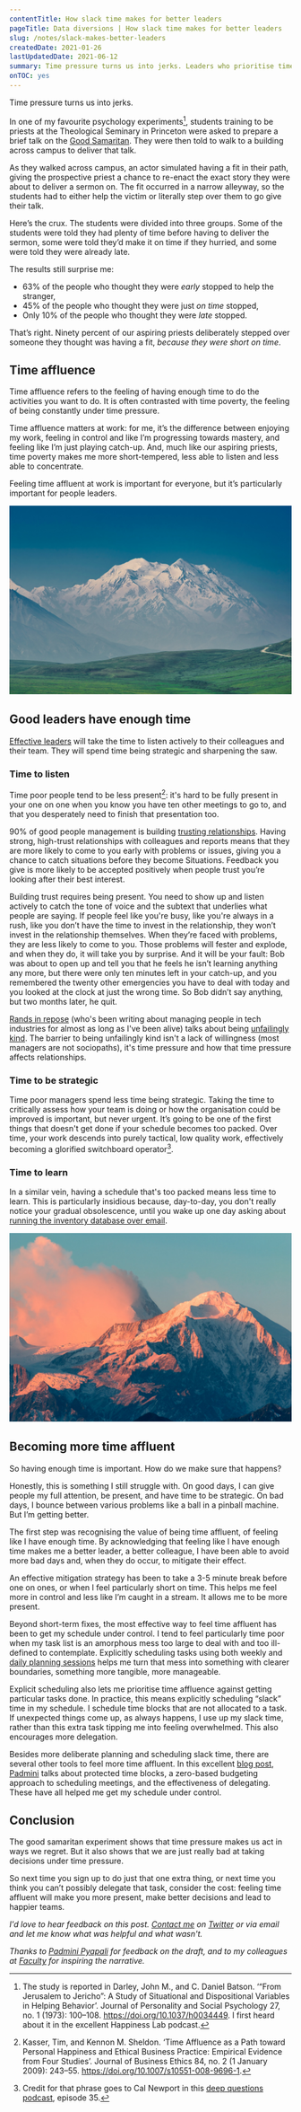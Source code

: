 ```yaml
---
contentTitle: How slack time makes for better leaders
pageTitle: Data diversions | How slack time makes for better leaders
slug: /notes/slack-makes-better-leaders
createdDate: 2021-01-26
lastUpdatedDate: 2021-06-12
summary: Time pressure turns us into jerks. Leaders who prioritise time affluence take better decisions and develop better relationships with their teams. How can we prioritise having enough time?
onTOC: yes
---
```


Time pressure turns us into jerks.

In one of my favourite psychology experiments[^1], students training to be priests at the Theological Seminary in Princeton were asked to prepare a brief talk on the [Good Samaritan](https://en.wikipedia.org/wiki/Parable_of_the_Good_Samaritan). They were then told to walk to a building across campus to deliver that talk.

As they walked across campus, an actor simulated having a fit in their path, giving the prospective priest a chance to re-enact the exact story they were about to deliver a sermon on. The fit occurred in a narrow alleyway, so the students had to either help the victim or literally step over them to go give their talk.

Here’s the crux. The students were divided into three groups. Some of the students were told they had plenty of time before having to deliver the sermon, some were told they’d make it on time if they hurried, and some were told they were already late.

The results still surprise me:
- 63% of the people who thought they were *early* stopped to help the stranger,
- 45% of the people who thought they were just *on time* stopped,
- Only 10% of the people who thought they were *late* stopped.

That’s right. Ninety percent of our aspiring priests deliberately stepped over someone they thought was having a fit, *because they were short on time*.

## Time affluence

Time affluence refers to the feeling of having enough time to do the activities you want to do. It is often contrasted with time poverty, the feeling of being constantly under time pressure.

Time affluence matters at work: for me, it’s the difference between enjoying my work, feeling in control and like I’m progressing towards mastery, and feeling like I’m just playing catch-up. And, much like our aspiring priests, time poverty makes me more short-tempered, less able to listen and less able to concentrate.

Feeling time affluent at work is important for everyone, but it’s particularly important for people leaders.

<!-- Stephen Meyers on Unsplash -->

![](./images/slack-time-1.jpg)

## Good leaders have enough time

[Effective leaders](/notes/making-yourself-useful-as-a-middle-manager) will take the time to listen actively to their colleagues and their team. They will spend time being strategic and sharpening the saw.

### Time to listen

Time poor people tend to be less present[^2]: it's hard to be fully present in your one on one when you know you have ten other meetings to go to, and that you desperately need to finish that presentation too.

90% of good people management is building [trusting relationships](/notes/what-is-trust). Having strong, high-trust relationships with colleagues and reports means that they are more likely to come to you early with problems or issues, giving you a chance to catch situations before they become Situations. Feedback you give is more likely to be accepted positively when people trust you’re looking after their best interest.

Building trust requires being present. You need to show up and listen actively to catch the tone of voice and the subtext that underlies what people are saying. If people feel like you're busy, like you're always in a rush, like you don’t have the time to invest in the relationship, they won’t invest in the relationship themselves. When they’re faced with problems, they are less likely to come to you. Those problems will fester and explode, and when they do, it will take you by surprise. And it will be your fault: Bob was about to open up and tell you that he feels he isn’t learning anything any more, but there were only ten minutes left in your catch-up, and you remembered the twenty other emergencies you have to deal with today and you looked at the clock at just the wrong time. So Bob didn’t say anything, but two months later, he quit.

[Rands in repose](https://randsinrepose.com/) (who's been writing about managing people in tech industries for almost as long as I've been alive) talks about being [unfailingly kind](https://randsinrepose.com/archives/be-unfailingly-kind/). The barrier to being unfailingly kind isn't a lack of willingness (most managers are not sociopaths), it's time pressure and how that time pressure affects relationships.

### Time to be strategic

Time poor managers spend less time being strategic. Taking the time to critically assess how your team is doing or how the organisation could be improved is important, but never urgent. It’s going to be one of the first things that doesn't get done if your schedule becomes too packed. Over time, your work descends into purely tactical, low quality work, effectively becoming a glorified switchboard operator[^3].

### Time to learn

In a similar vein, having a schedule that's too packed means less time to learn. This is particularly insidious because, day-to-day, you don't really notice your gradual obsolescence, until you wake up one day asking about [running the inventory database over email](https://dilbert.com/search_results?action=search_results&controller=search&page=1&sort=&terms=Inventory+Database).

<!-- Jerry Zhang on Unsplash -->

![](./images/slack-time-2.jpg)

## Becoming more time affluent

So having enough time is important. How do we make sure that happens?

Honestly, this is something I still struggle with. On good days, I can give people my full attention, be present, and have time to be strategic. On bad days, I bounce between various problems like a ball in a pinball machine. But I’m getting better.

The first step was recognising the value of being time affluent, of feeling like I have enough time. By acknowledging that feeling like I have enough time makes me a better leader, a better colleague, I have been able to avoid more bad days and, when they do occur, to mitigate their effect.

An effective mitigation strategy has been to take a 3-5 minute break before one on ones, or when I feel particularly short on time. This helps me feel more in control and less like I’m caught in a stream. It allows me to be more present.

Beyond short-term fixes, the most effective way to feel time affluent has been to get my schedule under control. I tend to feel particularly time poor when my task list is an amorphous mess too large to deal with and too ill-defined to contemplate. Explicitly scheduling tasks using both weekly and [daily planning sessions](https://www.calnewport.com/blog/2013/12/21/deep-habits-the-importance-of-planning-every-minute-of-your-work-day/) helps me turn that mess into something with clearer boundaries, something more tangible, more manageable. 

Explicit scheduling also lets me prioritise time affluence against getting particular tasks done. In practice, this means explicitly scheduling “slack” time in my schedule. I schedule time blocks that are not allocated to a task. If unexpected things come up, as always happens, I use up my slack time, rather than this extra task tipping me into feeling overwhelmed. This also encourages more delegation.

Besides more deliberate planning and scheduling slack time, there are several other tools to feel more time affluent. In this excellent [blog post](https://smallbigideas.substack.com/p/a-proactive-approach-to-time-scarcity-1771e000bf91), [Padmini](https://smallbigideas.substack.com/) talks about protected time blocks, a zero-based budgeting approach to scheduling meetings, and the effectiveness of delegating. These have all helped me get my schedule under control.

## Conclusion

The good samaritan experiment shows that time pressure makes us act in ways we regret. But it also shows that we are just really bad at taking decisions under time pressure. 

So next time you sign up to do just that one extra thing, or next time you think you can’t possibly delegate that task, consider the cost: feeling time affluent will make you more present, make better decisions and lead to happier teams.

*I'd love to hear feedback on this post. [Contact me](/contact) on [Twitter](https://twitter.com/pascalbugnion) or via email and let me know what was helpful and what wasn't.*

*Thanks to [Padmini Pyapali](https://smallbigideas.substack.com/) for feedback on the draft, and to my colleagues at [Faculty](https://faculty.ai) for inspiring the narrative.*


[^1]: The study is reported in Darley, John M., and C. Daniel Batson. ‘“From Jerusalem to Jericho”: A Study of Situational and Dispositional Variables in Helping Behavior’. Journal of Personality and Social Psychology 27, no. 1 (1973): 100–108. https://doi.org/10.1037/h0034449. I first heard about it in the excellent Happiness Lab podcast.

[^2]: Kasser, Tim, and Kennon M. Sheldon. ‘Time Affluence as a Path toward Personal Happiness and Ethical Business Practice: Empirical Evidence from Four Studies’. Journal of Business Ethics 84, no. 2 (1 January 2009): 243–55. https://doi.org/10.1007/s10551-008-9696-1.

[^3]: Credit for that phrase goes to Cal Newport in this [deep questions podcast](https://www.calnewport.com/podcast/), episode 35. 
